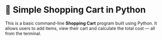 # 🛒 Simple Shopping Cart in Python

This is a basic command-line **Shopping Cart** program built using Python. It allows users to add items, view their cart and calculate the total cost — all from the terminal.
